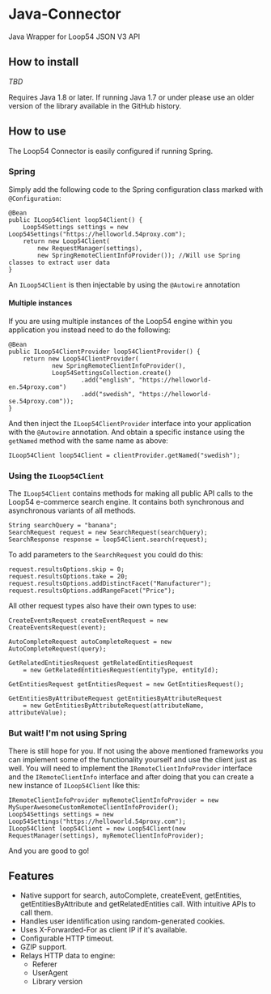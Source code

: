 
# Java-Connector
Java Wrapper for Loop54 JSON V3 API

## How to install
*TBD*

Requires Java 1.8 or later. If running Java 1.7 or under please use an older version of the library available in the 
GitHub history.

## How to use
The Loop54 Connector is easily configured if running Spring.

### Spring
Simply add the following code to the Spring configuration class marked with `@Configuration`:

    @Bean
    public ILoop54Client loop54Client() {
        Loop54Settings settings = new Loop54Settings("https://helloworld.54proxy.com");
        return new Loop54Client(
            new RequestManager(settings),
            new SpringRemoteClientInfoProvider()); //Will use Spring classes to extract user data
    }

An `ILoop54Client` is then injectable by using the `@Autowire` annotation

#### Multiple instances

If you are using multiple instances of the Loop54 engine within you application you instead need to do the following:

	@Bean
    public ILoop54ClientProvider loop54ClientProvider() {
        return new Loop54ClientProvider(
                new SpringRemoteClientInfoProvider(),
                Loop54SettingsCollection.create()
                        .add("english", "https://helloworld-en.54proxy.com")
                        .add("swedish", "https://helloworld-se.54proxy.com"));
    }

And then inject the `ILoop54ClientProvider` interface into your application with the `@Autowire` annotation. And obtain 
a specific instance using the `getNamed` method with the same name as above:

	ILoop54Client loop54Client = clientProvider.getNamed("swedish");

### Using the `ILoop54Client`
The `ILoop54Client` contains methods for making all public API calls to the Loop54 e-commerce search engine. It contains 
both synchronous and asynchronous variants of all methods.

    String searchQuery = "banana";
    SearchRequest request = new SearchRequest(searchQuery);
    SearchResponse response = loop54Client.search(request);
    
To add parameters to the `SearchRequest` you could do this:

    request.resultsOptions.skip = 0;
    request.resultsOptions.take = 20;
    request.resultsOptions.addDistinctFacet("Manufacturer");
    request.resultsOptions.addRangeFacet("Price");

All other request types also have their own types to use:

    CreateEventsRequest createEventRequest = new CreateEventsRequest(event);
    
    AutoCompleteRequest autoCompleteRequest = new AutoCompleteRequest(query);
    
    GetRelatedEntitiesRequest getRelatedEntitiesRequest 
        = new GetRelatedEntitiesRequest(entityType, entityId);
        
    GetEntitiesRequest getEntitiesRequest = new GetEntitiesRequest();
    
    GetEntitiesByAttributeRequest getEntitiesByAttributeRequest 
        = new GetEntitiesByAttributeRequest(attributeName, attributeValue);

### But wait! I'm not using Spring
There is still hope for you. If not using the above mentioned frameworks you can implement some of the functionality 
yourself and use the client just as well. You will need to implement the `IRemoteClientInfoProvider` interface and the 
`IRemoteClientInfo` interface and after doing that you can create a new instance of `ILoop54Client` like this:

    IRemoteClientInfoProvider myRemoteClientInfoProvider = new MySuperAwesomeCustomRemoteClientInfoProvider();
    Loop54Settings settings = new Loop54Settings("https://helloworld.54proxy.com");
    ILoop54Client loop54Client = new Loop54Client(new RequestManager(settings), myRemoteClientInfoProvider);
    
And you are good to go!

## Features
- Native support for search, autoComplete, createEvent, getEntities, getEntitiesByAttribute and getRelatedEntities call. 
With intuitive APIs to call them.
- Handles user identification using random-generated cookies.
- Uses X-Forwarded-For as client IP if it's available.
- Configurable HTTP timeout.
- GZIP support.
- Relays HTTP data to engine:
    - Referer
    - UserAgent
    - Library version
